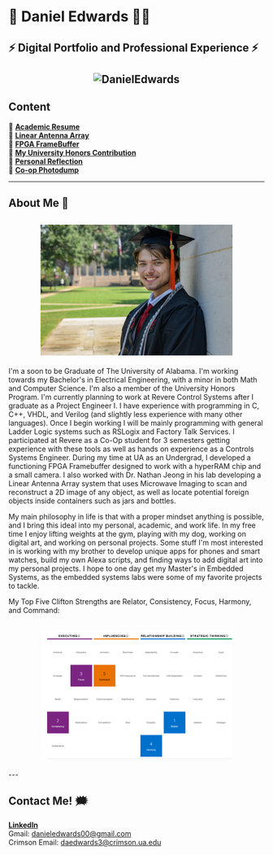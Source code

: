# 🦾 Daniel Edwards 👨‍💻

## ⚡️ Digital Portfolio and Professional Experience ⚡️

<h2 align="center">
  <img src="https://github.com/DanEdwards14/E-Portfolio/blob/main/Photos/PortfolioGif.gif" alt="DanielEdwards" width="600px" /> 
  <br>
</h2>

## Content

🍌 **[Academic Resume](https://github.com/DanEdwards14/E-Portfolio/blob/main/AcademicResume.pdf/)**\
🍌 **[Linear Antenna Array](https://github.com/DanEdwards14/E-Portfolio/tree/main/UA%20Work/LinearAntennaArray)**\
🍌 **[FPGA FrameBuffer](https://github.com/DanEdwards14/E-Portfolio/tree/main/UA%20Work/FPGA%20Framebuffer)**\
🍌 **[My University Honors Contribution](https://barskiyali.wixsite.com/uh401-eportfolio)**\
🍌 **[Personal Reflection](https://github.com/DanEdwards14/E-Portfolio/blob/main/UA%20Work/WhoAmIReflection.pdf/)**\
🍌 **[Co-op Photodump](https://github.com/DanEdwards14/E-Portfolio/tree/main/Occupational%20Experience)**

---

## About Me 🦍

<h2 align="center">
  <img src="https://github.com/DanEdwards14/E-Portfolio/blob/main/Photos/53058427233_5774e95799_o.jpg" alt="DanielEdwards" width="75%" height="75%">
</h2>

I'm a soon to be Graduate of The University of Alabama. I'm working towards my Bachelor's in Electrical Engineering, with a minor in both Math and Computer Science. I'm also a member of the University Honors Program. I'm currently planning to work at Revere Control Systems after I graduate as a Project Engineer I. I have experience with programming in C, C++, VHDL, and Verilog (and slightly less experience with many other languages). Once I begin working I will be mainly programming with general Ladder Logic systems such as RSLogix and Factory Talk Services. I participated at Revere as a Co-Op student for 3 semesters getting experience with these tools as well as hands on experience as a Controls Systems Engineer. During my time at UA as an Undergrad, I developed a functioning FPGA Framebuffer designed to work with a hyperRAM chip and a small camera. I also worked with Dr. Nathan Jeong in his lab developing a Linear Antenna Array system that uses Microwave Imaging to scan and reconstruct a 2D image of any object, as well as locate potential foreign objects inside containers such as jars and bottles.

My main philosophy in life is that with a proper mindset anything is possible, and I bring this ideal into my personal, academic, and work life. In my free time I enjoy lifting weights at the gym, playing with my dog, working on digital art, and working on personal projects. Some stuff I'm most interested in is working with my brother to develop unique apps for phones and smart watches, build my own Alexa scripts, and finding ways to add digital art into my personal projects. I hope to one day get my Master's in Embedded Systems, as the embedded systems labs were some of my favorite projects to tackle.

My Top Five Clifton Strengths are Relator, Consistency, Focus, Harmony, and Command:

<h2 align="center">
  <img src="https://github.com/DanEdwards14/E-Portfolio/blob/main/Photos/CliftonStrengths.PNG" alt="DanielEdwards" width="75%" height="75%">
</h2>
---


## Contact Me! 🗯️

**[LinkedIn](www.linkedin.com/in/daniel-edwards-5a0449180)**\
Gmail:           danieledwards00@gmail.com\
Crimson Email:   daedwards3@crimson.ua.edu


